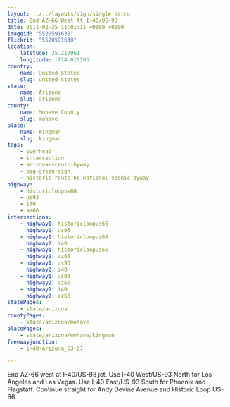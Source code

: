 ```yaml
---
layout: ../../layouts/sign/single.astro
title: End AZ-66 West At I-40/US-93
date: 2011-02-25 11:01:11 +0000 +0000
imageid: "5520591638"
flickrid: "5520591638"
location:
    latitude: 35.217961
    longitude: -114.010105
country:
    name: United States
    slug: united-states
state:
    name: Arizona
    slug: arizona
county:
    name: Mohave County
    slug: mohave
place:
    name: Kingman
    slug: kingman
tags:
    - overhead
    - intersection
    - arizona-scenic-byway
    - big-green-sign
    - historic-route-66-national-scenic-byway
highway:
    - historicloopus66
    - us93
    - i40
    - az66
intersections:
    - highway1: historicloopus66
      highway2: us93
    - highway1: historicloopus66
      highway2: i40
    - highway1: historicloopus66
      highway2: az66
    - highway1: us93
      highway2: i40
    - highway1: us93
      highway2: az66
    - highway1: i40
      highway2: az66
statePages:
    - state/arizona
countyPages:
    - state/arizona/mohave
placePages:
    - state/arizona/mohave/kingman
freewayjunction:
    - i-40-arizona_53-07

---
```

End AZ-66 west at I-40/US-93 jct.  Use I-40 West/US-93 North for Los Angeles and Las Vegas.  Use I-40 East/US-93 South for Phoenix and Flagstaff.  Continue straight for Andy Devine Avenue and Historic Loop US-66.